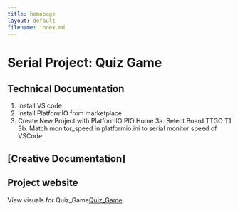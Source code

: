 ```yaml
---
title: homepage
layout: default
filename: index.md
--- 
```


# Serial Project: Quiz Game

## Technical Documentation

1. Install VS code
2. Install PlatformIO from marketplace
3. Create New Project with PlatformIO PIO Home
    3a. Select Board TTGO T1
    3b. Match monitor_speed in platformio.ini to serial monitor speed of VSCode

## [Creative Documentation]

## Project website

View visuals for Quiz_Game[Quiz_Game](./Quiz_Game/)
